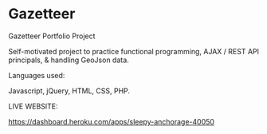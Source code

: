 # Gazetteer

Gazetteer Portfolio Project

Self-motivated project to practice functional programming, AJAX / REST API principals, & handling GeoJson data.

Languages used:

Javascript, jQuery,  HTML, CSS, PHP.

LIVE WEBSITE:

https://dashboard.heroku.com/apps/sleepy-anchorage-40050

